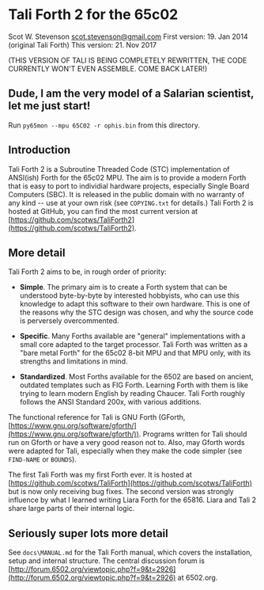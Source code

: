 # Tali Forth 2 for the 65c02 
Scot W. Stevenson <scot.stevenson@gmail.com> 
First version: 19. Jan 2014 (original Tali Forth)
This version: 21. Nov 2017

(THIS VERSION OF TALI IS BEING COMPLETELY REWRITTEN, THE CODE CURRENTLY WON'T
EVEN ASSEMBLE. COME BACK LATER!)

## Dude, I am the very model of a Salarian scientist, let me just start!

Run `py65mon --mpu 65C02 -r ophis.bin` from this directory.


## Introduction

Tali Forth 2 is a Subroutine Threaded Code (STC) implementation of ANSI(ish)
Forth for the 65c02 MPU. The aim is to provide a modern Forth that is easy to
port to individial hardware projects, especially Single Board Computers (SBC).
It is released in the public domain with no warranty of any kind -- use at your
own risk (see `COPYING.txt` for details.) Tali Forth 2 is hosted at GitHub, you
can find the most current version at
[https://github.com/scotws/TaliForth2](https://github.com/scotws/TaliForth2).


## More detail 

Tali Forth 2 aims to be, in rough order of priority: 

- **Simple**. The primary aim is to create a Forth system that can be understood
  byte-by-byte by interested hobbyists, who can use this knowledge to adapt this
  software to their own hardware. This is one of the reasons why the STC design
  was chosen, and why the source code is perversely overcommented. 

- **Specific**. Many Forths available are "general" implementations with a small
  core adapted to the target processor. Tali Forth was written as a "bare metal
  Forth" for the 65c02 8-bit MPU and that MPU only, with its strengths and
  limitations in mind. 

- **Standardized**. Most Forths available for the 6502 are based on ancient,
  outdated templates such as FIG Forth. Learning Forth with them is like trying
  to learn modern English by reading Chaucer. Tali Forth roughly follows the
  ANSI Standard 200x, with various additions. 
  
The functional reference for Tali is GNU Forth (GForth,
[https://www.gnu.org/software/gforth/](https://www.gnu.org/software/gforth/)).
Programs written for Tali should run on Gforth or have a very good reason not
to. Also, may Gforth words were adapted for Tali, especially when they make the
code simpler (see `FIND-NAME` or `BOUNDS`). 

The first Tali Forth was my first Forth ever. It is hosted at 
[https://github.com/scotws/TaliForth](https://github.com/scotws/TaliForth) but
is now only receiving bug fixes. The second version was strongly influence by
what I learned writing Liara Forth for the 65816. Liara and Tali 2 share large
parts of their internal logic. 


## Seriously super lots more detail 

See `docs\MANUAL.md` for the Tali Forth manual, which covers the installation,
setup and internal structure. The central discussion forum is
[http://forum.6502.org/viewtopic.php?f=9&t=2926](http://forum.6502.org/viewtopic.php?f=9&t=2926)
at 6502.org.

